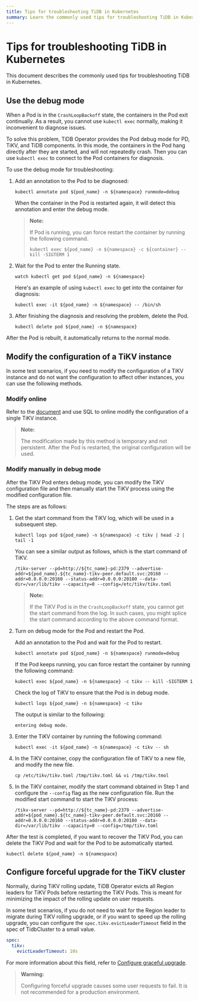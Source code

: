 ```yaml
---
title: Tips for troubleshooting TiDB in Kubernetes
summary: Learn the commonly used tips for troubleshooting TiDB in Kubernetes.
---
```


# Tips for troubleshooting TiDB in Kubernetes

This document describes the commonly used tips for troubleshooting TiDB in Kubernetes.

## Use the debug mode

When a Pod is in the `CrashLoopBackoff` state, the containers in the Pod exit continually. As a result, you cannot use `kubectl exec` normally, making it inconvenient to diagnose issues.

To solve this problem, TiDB Operator provides the Pod debug mode for PD, TiKV, and TiDB components. In this mode, the containers in the Pod hang directly after they are started, and will not repeatedly crash. Then you can use `kubectl exec` to connect to the Pod containers for diagnosis.

To use the debug mode for troubleshooting:

1. Add an annotation to the Pod to be diagnosed:

    
    ```shell
    kubectl annotate pod ${pod_name} -n ${namespace} runmode=debug
    ```

    When the container in the Pod is restarted again, it will detect this annotation and enter the debug mode.

    > **Note:**
    >
    > If Pod is running, you can force restart the container by running the following command.
    >
    > ```shell
    > kubectl exec ${pod_name} -n ${namespace} -c ${container} -- kill -SIGTERM 1
    > ```

2. Wait for the Pod to enter the Running state.

    
    ```shell
    watch kubectl get pod ${pod_name} -n ${namespace}
    ```

    Here's an example of using `kubectl exec` to get into the container for diagnosis:

    
    ```shell
    kubectl exec -it ${pod_name} -n ${namespace} -- /bin/sh
    ```

3. After finishing the diagnosis and resolving the problem, delete the Pod.

    ```shell
    kubectl delete pod ${pod_name} -n ${namespace}
    ```

After the Pod is rebuilt, it automatically returns to the normal mode.

## Modify the configuration of a TiKV instance

In some test scenarios, if you need to modify the configuration of a TiKV instance and do not want the configuration to affect other instances, you can use the following methods.

### Modify online

Refer to the [document](https://docs.pingcap.com/tidb/stable/dynamic-config#modify-tikv-configuration-online) and use SQL to online modify the configuration of a single TiKV instance.

> **Note:**
>
> The modification made by this method is temporary and not persistent. After the Pod is restarted, the original configuration will be used.

### Modify manually in debug mode

After the TiKV Pod enters debug mode, you can modify the TiKV configuration file and then manually start the TiKV process using the modified configuration file.

The steps are as follows:

1. Get the start command from the TiKV log, which will be used in a subsequent step.

    
    ```shell
    kubectl logs pod ${pod_name} -n ${namespace} -c tikv | head -2 | tail -1
    ```

    You can see a similar output as follows, which is the start command of TiKV.

    ```shell
    /tikv-server --pd=http://${tc_name}-pd:2379 --advertise-addr=${pod_name}.${tc_name}-tikv-peer.default.svc:20160 --addr=0.0.0.0:20160 --status-addr=0.0.0.0:20180 --data-dir=/var/lib/tikv --capacity=0 --config=/etc/tikv/tikv.toml
    ```

    > **Note:**
    >
    > If the TiKV Pod is in the `CrashLoopBackoff` state, you cannot get the start command from the log. In such cases, you might splice the start command according to the above command format.

2. Turn on debug mode for the Pod and restart the Pod.

    Add an annotation to the Pod and wait for the Pod to restart.

    
    ```shell
    kubectl annotate pod ${pod_name} -n ${namespace} runmode=debug
    ```

    If the Pod keeps running, you can force restart the container by running the following command:

    
    ```shell
    kubectl exec ${pod_name} -n ${namespace} -c tikv -- kill -SIGTERM 1
    ```

    Check the log of TiKV to ensure that the Pod is in debug mode.

    
    ```shell
    kubectl logs ${pod_name} -n ${namespace} -c tikv
    ```

    The output is similar to the following:

    ```
    entering debug mode.
    ```

3. Enter the TiKV container by running the following command:

    
    ```shell
    kubectl exec -it ${pod_name} -n ${namespace} -c tikv -- sh
    ```

4. In the TiKV container, copy the configuration file of TiKV to a new file, and modify the new file.

    
    ```shell
    cp /etc/tikv/tikv.toml /tmp/tikv.toml && vi /tmp/tikv.tmol
    ```

5. In the TiKV container, modify the start command obtained in Step 1 and configure the `--config` flag as the new configuration file. Run the modified start command to start the TiKV process:

    ```shell
    /tikv-server --pd=http://${tc_name}-pd:2379 --advertise-addr=${pod_name}.${tc_name}-tikv-peer.default.svc:20160 --addr=0.0.0.0:20160 --status-addr=0.0.0.0:20180 --data-dir=/var/lib/tikv --capacity=0 --config=/tmp/tikv.toml
    ```

After the test is completed, if you want to recover the TiKV Pod, you can delete the TiKV Pod and wait for the Pod to be automatically started.


```shell
kubectl delete ${pod_name} -n ${namespace}
```

## Configure forceful upgrade for the TiKV cluster

Normally, during TiKV rolling update, TiDB Operator evicts all Region leaders for TiKV Pods before restarting the TiKV Pods. This is meant for minimizing the impact of the rolling update on user requests.

In some test scenarios, if you do not need to wait for the Region leader to migrate during TiKV rolling upgrade, or if you want to speed up the rolling upgrade, you can configure the `spec.tikv.evictLeaderTimeout` field in the spec of TidbCluster to a small value.

```yaml
spec:
  tikv:
    evictLeaderTimeout: 10s
```

For more information about this field, refer to [Configure graceful upgrade](configure-a-tidb-cluster.md#configure-graceful-upgrade-for-tikv-cluster).

> **Warning:**
>
> Configuring forceful upgrade causes some user requests to fail. It is not recommended for a production environment.
